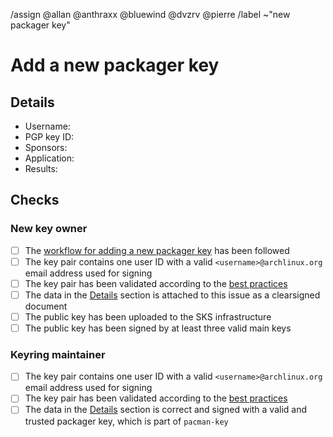 <!--
This template is used when a new packager PGP public key needs to be added to
the distribution's keyring.
It is either used by the sponsor of a new packager or by an existing packager
when adding a new key for themself.
-->
/assign @allan @anthraxx @bluewind @dvzrv @pierre
/label ~"new packager key"
<!--
Please do not remove the above quick actions, which automatically label the
issue and assign relevant users.
-->

# Add a new packager key

## Details

- Username: <!-- Add the @-prefixed username -->
- PGP key ID: <!-- Add the "long format" key ID of the new PGP public key here -->
- Sponsors: <!-- Add the @-prefixed usernames of the sponsors -->
- Application: <!-- Add link to application, if this is the key of a new packager, else remove -->
- Results: <!-- Add link to results of application, if this is the key of a new packager, else remove -->

<!--
NOTE: Attach the above information as a clearsigned document to this ticket.
https://www.gnupg.org/gph/en/manual/x135.html

If this is the key of a new packager, one of their sponsors needs to do the
signature.
If this is a new key of an already existing packager, the packager themself
needs to do the signature.
-->

## Checks

### New key owner

- [ ] The [workflow for adding a new packager
  key](https://gitlab.archlinux.org/archlinux/archlinux-keyring/-/wikis/workflows/add-a-new-packager-key)
  has been followed
- [ ] The key pair contains one user ID with a valid `<username>@archlinux.org` email address
  used for signing
- [ ] The key pair has been validated according to the [best
  practices](https://gitlab.archlinux.org/archlinux/archlinux-keyring/-/wikis/best-practices#validating-a-key-pair)
- [ ] The data in the [Details](#details) section is attached to this issue as
  a clearsigned document
- [ ] The public key has been uploaded to the SKS infrastructure
- [ ] The public key has been signed by at least three valid main keys

### Keyring maintainer

- [ ] The key pair contains one user ID with a valid `<username>@archlinux.org` email address
  used for signing
- [ ] The key pair has been validated according to the [best
  practices](https://gitlab.archlinux.org/archlinux/archlinux-keyring/-/wikis/best-practices#validating-a-key-pair)
- [ ] The data in the [Details](#details) section is correct and signed with a
  valid and trusted packager key, which is part of `pacman-key`
